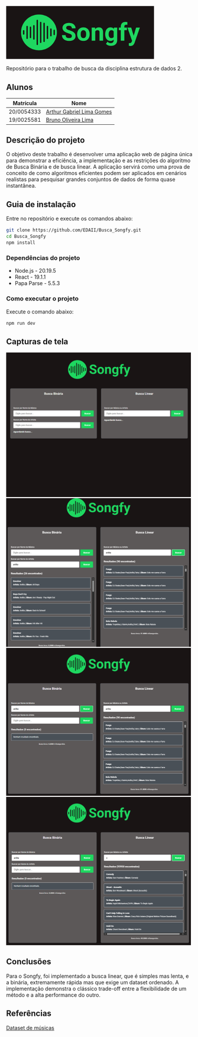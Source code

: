 <img src="assets/Songfy.png" width="400">

Repositório para o trabalho de busca da disciplina estrutura de dados 2.

## Alunos  
| Matrícula | Nome |  
|-----------------------|---------------------|  
| 20/0054333 | [Arthur Gabriel Lima Gomes](https://github.com/ArthurGabrieel) |  
| 19/0025581 | [Bruno Oliveira Lima](https://github.com/eng-Bruno) |

## Descrição do projeto
O objetivo deste trabalho é desenvolver uma aplicação web de página única para demonstrar a eficiência, a implementação e as restrições do algoritmo de Busca Binária e de busca linear. A aplicação servirá como uma prova de conceito de como algoritmos eficientes podem ser aplicados em cenários realistas para pesquisar grandes conjuntos de dados de forma quase instantânea.

## Guia de instalação

Entre no repositório e execute os comandos abaixo:

```bash
git clone https://github.com/EDAII/Busca_Songfy.git
cd Busca_Songfy
npm install
```

### Dependências do projeto

- Node.js - 20.19.5
- React - 19.1.1
- Papa Parse - 5.5.3

### Como executar o projeto
Execute o comando abaixo:

```bash
npm run dev
```

## Capturas de tela
<img src="assets/image1.png" width="500">
<img src="assets/image2.png" width="500">
<img src="assets/image3.png" width="500">
<img src="assets/image4.png" width="500">

## Conclusões
Para o Songfy, foi implementado a busca linear, que é simples mas lenta, e a binária, extremamente rápida mas que exige um dataset ordenado. A implementação demonstra o clássico trade-off entre a flexibilidade de um método e a alta performance do outro.

## Referências

[Dataset de músicas](https://huggingface.co/datasets/maharshipandya/spotify-tracks-dataset/viewer/default/train?views%5B%5D=train)
